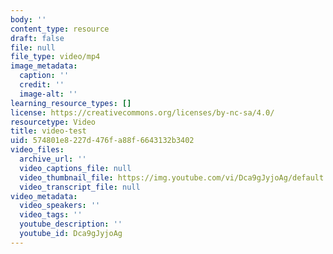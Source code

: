 ```yaml
---
body: ''
content_type: resource
draft: false
file: null
file_type: video/mp4
image_metadata:
  caption: ''
  credit: ''
  image-alt: ''
learning_resource_types: []
license: https://creativecommons.org/licenses/by-nc-sa/4.0/
resourcetype: Video
title: video-test
uid: 574801e8-227d-476f-a88f-6643132b3402
video_files:
  archive_url: ''
  video_captions_file: null
  video_thumbnail_file: https://img.youtube.com/vi/Dca9gJyjoAg/default.jpg
  video_transcript_file: null
video_metadata:
  video_speakers: ''
  video_tags: ''
  youtube_description: ''
  youtube_id: Dca9gJyjoAg
---
```

